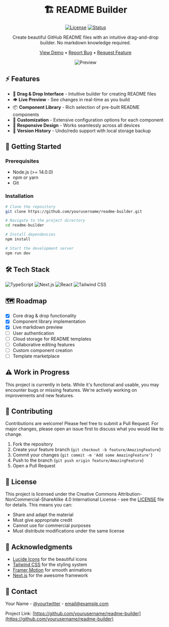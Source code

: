 <div align="center">

# 🏗️ README Builder

[![License](https://img.shields.io/badge/License-CC%20BY--NC--SA%204.0-blue.svg)](https://creativecommons.org/licenses/by-nc-sa/4.0/)
[![Status](https://img.shields.io/badge/Status-Beta-yellow.svg)](https://github.com/yourusername/readme-builder)

Create beautiful GitHub README files with an intuitive drag-and-drop builder. No markdown knowledge required.

[View Demo](https://readme-builder.vercel.app) • [Report Bug](https://github.com/yourusername/readme-builder/issues) • [Request Feature](https://github.com/yourusername/readme-builder/issues)

![Preview](preview.gif)

</div>

## ⚡ Features

- 🎨 **Drag & Drop Interface** - Intuitive builder for creating README files
- 👁️ **Live Preview** - See changes in real-time as you build
- 📦 **Component Library** - Rich selection of pre-built README components
- 🎯 **Customization** - Extensive configuration options for each component
- 📱 **Responsive Design** - Works seamlessly across all devices
- 🔄 **Version History** - Undo/redo support with local storage backup

## 🚀 Getting Started

### Prerequisites

- Node.js (>= 14.0.0)
- npm or yarn
- Git

### Installation

```bash
# Clone the repository
git clone https://github.com/yourusername/readme-builder.git

# Navigate to the project directory
cd readme-builder

# Install dependencies
npm install

# Start the development server
npm run dev
```

## 🛠️ Tech Stack

![TypeScript](https://img.shields.io/badge/TypeScript-007ACC?style=for-the-badge&logo=typescript&logoColor=white)
![Next.js](https://img.shields.io/badge/Next.js-000000?style=for-the-badge&logo=next.js&logoColor=white)
![React](https://img.shields.io/badge/React-61DAFB?style=for-the-badge&logo=react&logoColor=black)
![Tailwind CSS](https://img.shields.io/badge/Tailwind-38B2AC?style=for-the-badge&logo=tailwind-css&logoColor=white)

## 🗺️ Roadmap

- [x] Core drag & drop functionality
- [x] Component library implementation
- [x] Live markdown preview
- [ ] User authentication
- [ ] Cloud storage for README templates
- [ ] Collaborative editing features
- [ ] Custom component creation
- [ ] Template marketplace

## ⚠️ Work in Progress

This project is currently in beta. While it's functional and usable, you may encounter bugs or missing features. We're actively working on improvements and new features.

## 🤝 Contributing

Contributions are welcome! Please feel free to submit a Pull Request. For major changes, please open an issue first to discuss what you would like to change.

1. Fork the repository
2. Create your feature branch (`git checkout -b feature/AmazingFeature`)
3. Commit your changes (`git commit -m 'Add some AmazingFeature'`)
4. Push to the branch (`git push origin feature/AmazingFeature`)
5. Open a Pull Request

## 📝 License

This project is licensed under the Creative Commons Attribution-NonCommercial-ShareAlike 4.0 International License - see the [LICENSE](LICENSE) file for details. This means you can:

- Share and adapt the material
- Must give appropriate credit
- Cannot use for commercial purposes
- Must distribute modifications under the same license

## 💖 Acknowledgments

- [Lucide Icons](https://lucide.dev) for the beautiful icons
- [Tailwind CSS](https://tailwindcss.com) for the styling system
- [Framer Motion](https://www.framer.com/motion/) for smooth animations
- [Next.js](https://nextjs.org) for the awesome framework

## 📧 Contact

Your Name - [@yourtwitter](https://twitter.com/yourtwitter) - email@example.com

Project Link: [https://github.com/yourusername/readme-builder](https://github.com/yourusername/readme-builder)

</div>
